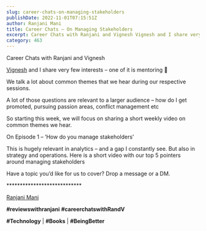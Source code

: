 ```yaml
---
slug: career-chats-on-managing-stakeholders
publishDate: 2022-11-01T07:15:51Z
author: Ranjani Mani
title: Career Chats – On Managing Stakeholders 
excerpt: Career Chats with Ranjani and Vignesh Vignesh and I share very few interests – one of it is mentoring 🙂 We talk a lot about common themes that we hear during our respective sessions. A lot of those questions are relevant to a larger audience – how do I get promoted, pursuing passion areas, conflict  ... 
category: 463
---
```


Career Chats with Ranjani and Vignesh

[Vignesh](https://www.linkedin.com/feed/#) and I share very few interests – one of it is mentoring 🙂

We talk a lot about common themes that we hear during our respective sessions.

A lot of those questions are relevant to a larger audience – how do I get promoted, pursuing passion areas, conflict management etc

So starting this week, we will focus on sharing a short weekly video on common themes we hear.

On Episode 1 – ‘How do you manage stakeholders’

This is hugely relevant in analytics – and a gap I constantly see. But also in strategy and operations. Here is a short video with our top 5 pointers around managing stakeholders

Have a topic you’d like for us to cover? Drop a message or a DM.

\*\*\*\*\*\*\*\*\*\*\*\*\*\*\*\*\*\*\*\*\*\*\*\*\*\*\*\*

[Ranjani Mani](https://www.linkedin.com/feed/#)

**#reviewswithranjani** **#careerchatswithRandV**

**#Technology** | **#Books** | **#BeingBetter**